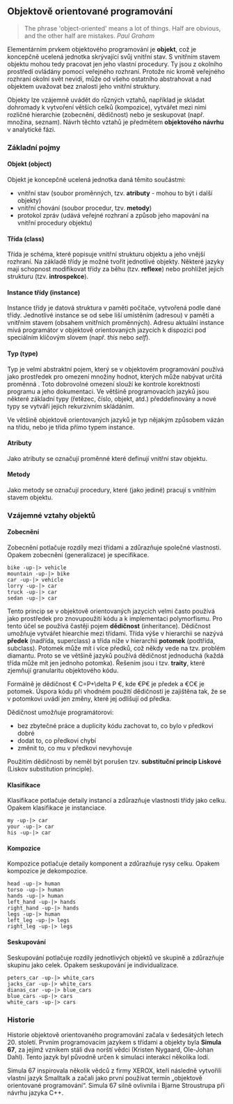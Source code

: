 ## Objektově orientované programování

> The phrase 'object-oriented' means a lot of things. Half are obvious, and the other half are mistakes. *Paul Graham*

Elementárním prvkem objektového programování je **objekt**, což je koncepčně ucelená jednotka skrývající svůj vnitřní stav. S vnitřním stavem objektu mohou tedy pracovat jen jeho vlastní procedury. Ty jsou z okolního prostředí ovládány pomocí veřejného rozhraní. Protože nic kromě veřejného rozhraní okolní svět nevidí, může od všeho ostatního abstrahovat a nad objektem uvažovat bez znalosti jeho vnitřní struktury. 

Objekty lze vzájemně uvádět do různých vztahů, například je skládat dohromady k vytvoření větších celků (kompozice), vytvářet mezi nimi rozličné hierarchie (zobecnění, dědičnost) nebo je seskupovat (např. množina, seznam). Návrh těchto vztahů je předmětem **objektového návrhu** v analytické fázi.

### Základní pojmy

#### Objekt (object)

Objekt je koncepčně ucelená jednotka daná těmito součástmi:

- vnitřní stav (soubor proměnných, tzv. **atributy** - mohou to být i další objekty)
- vnitřní chování (soubor procedur, tzv. **metody**)
- protokol zpráv (udává veřejné rozhraní a způsob jeho mapování na vnitřní procedury objektu)

#### Třída (class)

Třída je schéma, které popisuje vnitřní strukturu objektu a jeho vnější rozhraní. Na základě třídy je možné tvořit jednotlivé objekty. Některé jazyky mají schopnost modifikovat třídy za běhu (tzv. **reflexe**) nebo prohlížet jejich strukturu (tzv. **introspekce**).

#### Instance třídy (instance)

Instance třídy je datová struktura v paměti počítače, vytvořená podle dané třídy. Jednotlivé instance se od sebe liší umístěním (adresou) v paměti a vnitřním stavem (obsahem vnitřních proměnných). Adresu aktuální instance mívá programátor v objektově orientovaných jazycích k dispozici pod speciálním klíčovým slovem (např. *this* nebo *self*).

#### Typ (type)

Typ je velmi abstraktní pojem, který se v objektovém programování používá jako prostředek pro omezení množiny hodnot, kterých může nabývat určitá proměnná . Toto dobrovolné omezení slouží ke kontrole korektnosti programu a jeho dokumentaci. Ve většině programovacích jazyků jsou některé základní typy (řetězec, číslo, objekt, atd.) předdefinovány a nové typy se vytváří jejich rekurzivním skládáním.

Ve většině objektově orientovaných jazyků je typ nějakým způsobem vázán na třídu, nebo je třída přímo typem instance.

#### Atributy

Jako atributy se označují proměnné které definují vnitřní stav objektu.

#### Metody

Jako metody se označují procedury, které (jako jediné) pracují s vnitřním stavem objektu.

### Vzájemné vztahy objektů

#### Zobecnění

Zobecnění potlačuje rozdíly mezi třídami a zdůrazňuje společné vlastnosti. Opakem zobecnění (generalizace) je specifikace.

```uml:class
bike -up-|> vehicle
mountain -up-|> bike
car -up-|> vehicle
lorry -up-|> car
truck -up-|> car
sedan -up-|> car
```

Tento princip se v objektově orientovaných jazycích velmi často používá jako prostředek pro znovupoužití kódu a k implementaci polymorfismu. Pro tento účel se používá častěji pojem **dědičnost** (inheritance). Dědičnost umožňuje vytvářet hiearchie mezi třídami. Třída výše v hierarchii se nazývá **předek** (nadřída, superclass) a třída níže v hierarchii **potomek** (podtřída, subclass). Potomek může mít i více předků, což někdy vede na tzv. problém diamantu. Proto se ve většině jazyků používá dědičnost jednoduchá (každá třída může mít jen jednoho potomka). Řešením jsou i tzv. **traity**, které zjemňují granularitu objektového kódu.

Formálně je dědičnost € C=P+\delta P €, kde €P€ je předek a €C€ je potomek. Úspora kódu při vhodném použití dědičnosti je zajištěna tak, že se v potomkovi uvádí jen změny, které jej odlišují od předka.


Dědičnost umožňuje programátorovi:

- bez zbytečné práce a duplicity kódu zachovat to, co bylo v předkovi dobré
- dodat to, co předkovi chybí
- změnit to, co mu v předkovi nevyhovuje

Použitím dědičnosti by neměl být porušen tzv. **substituční princip Liskové** (Liskov substitution principle).

#### Klasifikace

Klasifikace potlačuje detaily instancí a zdůrazňuje vlastnosti třídy jako celku. Opakem klasifikace je instanciace.

```uml:class
my -up-|> car
your -up-|> car
his -up-|> car
```

#### Kompozice

Kompozice potlačuje detaily komponent a zdůrazňuje rysy celku. Opakem kompozice je dekompozice.

```uml:class
head -up-|> human
torso -up-|> human
hands -up-|> human
left_hand -up-|> hands
right_hand -up-|> hands
legs -up-|> human
left_leg -up-|> legs
right_leg -up-|> legs
```

#### Seskupování

Seskupování potlačuje rozdíly jednotlivých objektů ve skupině a zdůrazňuje skupinu jako celek. Opakem seskupování je individualizace.

```uml:class
peters_car -up-|> white_cars
jacks_car -up-|> white_cars
dianas_car -up-|> blue_cars
blue_cars -up-|> cars
white_cars -up-|> cars
```

### Historie

Historie objektově orientovaného programování začala v šedesátých letech 20. století. Prvním programovacím jazykem s třídami a objekty byla **Simula 67**, za jejímž vznikem stáli dva norští vědci (Kristen Nygaard, Ole-Johan Dahl). Tento jazyk byl původně určen k simulaci interakcí několika lodí.

Simula 67 inspirovala několik vědců z firmy XEROX, kteří následně vytvořili vlastní jazyk Smalltalk a začali jako první používat termín „objektově orientované programování“. Simula 67 silně ovlivnila i Bjarne Stroustrupa při návrhu jazyka C++.
